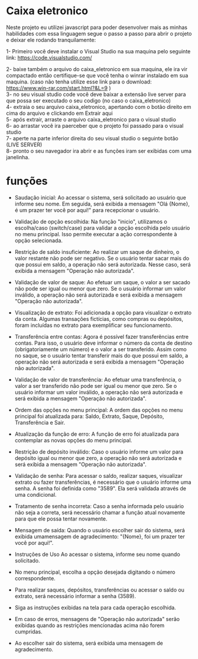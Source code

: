 # Caixa eletronico

Neste projeto eu utilizei javascript para poder desenvolver mais as minhas habilidades com essa linguagem
segue o passo a passo para abrir o projeto e deixar ele rodando tranquilamente:

1- Primeiro você deve instalar o Visual Studio na sua maquina pelo seguinte link: https://code.visualstudio.com/

2- baixe também o arquivo do caixa_eletronico em sua maquina, ele ira vir compactado então certifique-se que você tenha o winrar instalado em sua maquina. (caso não tenha utilize esse link para o download: https://www.win-rar.com/start.html?&L=9 )  <br>
3- no seu visual studio code você deve baixar a extensão live server para que possa ser executado o seu codigo (no caso o caixa_eletronico) <br>
4- extraia o seu arquivo caixa_eletronico, apertando com o botão direito em cima do arquivo e clickando em Extrair aqui <br>
5- após extrair, arraste o arquivo caixa_eletronico para o visual studio  <br>
6- ao arrastar você ira paerceber que o projeto foi passado para o visual studio <br>
7- aperte na parte inferior direita do seu visual studio o seguinte botão (LIVE SERVER) <br>
8- pronto o seu navegador ira abrir e as funções iram ser exibidas com uma janelinha. <br>

# funções 


 - Saudação inicial: Ao acessar o sistema, será solicitado ao usuário que informe seu nome. Em seguida, será exibida a mensagem "Olá {Nome}, é um prazer ter você por aqui!" para recepcionar o usuário.
 
 - Validação de opção escolhida: Na função "inicio", utilizamos o escolha/caso (switch/case) para validar a opção escolhida pelo usuário no menu principal. Isso permite executar a ação correspondente à opção selecionada.

 - Restrição de saldo insuficiente: Ao realizar um saque de dinheiro, o valor restante não pode ser negativo. Se o usuário tentar sacar mais do que possui em saldo, a operação não será autorizada. Nesse caso, será exibida a mensagem "Operação não autorizada".
 
 - Validação de valor de saque: Ao efetuar um saque, o valor a ser sacado não pode ser igual ou menor que zero. Se o usuário informar um valor inválido, a operação não será autorizada e será exibida a mensagem "Operação não autorizada".

 - Visualização de extrato: Foi adicionada a opção para visualizar o extrato da conta. Algumas transações fictícias, como compras ou depósitos, foram incluídas no extrato para exemplificar seu funcionamento.

 - Transferência entre contas: Agora é possível fazer transferências entre contas. Para isso, o usuário deve informar o número da conta de destino (obrigatoriamente um número) e o valor a ser transferido. Assim como no saque, se o usuário tentar transferir mais do que possui em saldo, a operação não será autorizada e será exibida a mensagem "Operação não autorizada".

 - Validação de valor de transferência: Ao efetuar uma transferência, o valor a ser transferido não pode ser igual ou menor que zero. Se o usuário informar um valor inválido, a operação não será autorizada e será exibida a mensagem "Operação não autorizada".

 - Ordem das opções no menu principal: A ordem das opções no menu principal foi atualizada para: Saldo, Extrato, Saque, Depósito, Transferência e Sair.

 - Atualização da função de erro: A função de erro foi atualizada para contemplar as novas opções do menu principal.

 - Restrição de depósito inválido: Caso o usuário informe um valor para depósito igual ou menor que zero, a operação não será autorizada e será exibida a mensagem "Operação não autorizada".

 - Validação de senha: Para acessar o saldo, realizar saques, visualizar extrato ou fazer transferências, é necessário que o usuário informe uma senha. A senha foi definida como "3589". Ela será validada através de uma condicional.

 - Tratamento de senha incorreta: Caso a senha informada pelo usuário não seja a correta, será necessário chamar a função atual novamente para que ele possa tentar novamente.

 - Mensagem de saída: Quando o usuário escolher sair do sistema, será exibida umamensagem de agradecimento: "{Nome}, foi um prazer ter você por aqui!".

 - Instruções de Uso
Ao acessar o sistema, informe seu nome quando solicitado.

 - No menu principal, escolha a opção desejada digitando o número correspondente.

 - Para realizar saques, depósitos, transferências ou acessar o saldo ou extrato, será necessário informar a senha (3589).

 - Siga as instruções exibidas na tela para cada operação escolhida.

 - Em caso de erros, mensagens de "Operação não autorizada" serão exibidas quando as restrições mencionadas acima não forem cumpridas.

 - Ao escolher sair do sistema, será exibida uma mensagem de agradecimento.
